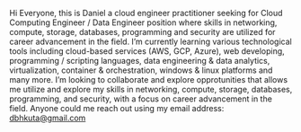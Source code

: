 Hi Everyone, this is Daniel a cloud engineer practitioner seeking for Cloud Computing Engineer / Data Engineer position where skills in networking, compute, storage, databases, programming and security are utilized
for career advancement in the field. I’m currently learning various technological tools including cloud-based services (AWS, GCP, Azure), web developing, programming / scripting languages, data engineering & data analytics, virtualization, container & orchestration, windows & linux platforms and many more. 
I’m looking to collaborate and explore opprotunities that allows me utilize and explore my skills in networking, compute, storage, databases, programming, and security, with a focus on career advancement in the field.
Anyone could me reach out using my email address: dbhkuta@gmail.com


